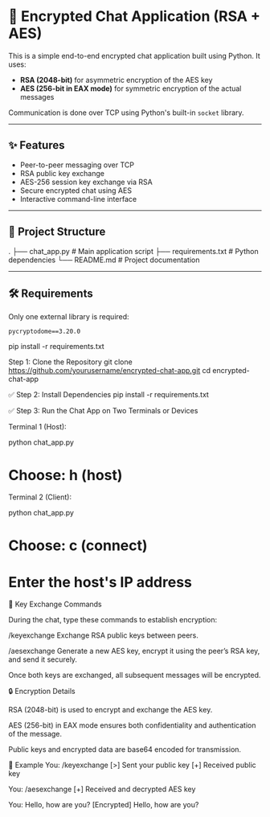 # 🔐 Encrypted Chat Application (RSA + AES)

This is a simple end-to-end encrypted chat application built using Python. It uses:
- **RSA (2048-bit)** for asymmetric encryption of the AES key
- **AES (256-bit in EAX mode)** for symmetric encryption of the actual messages

Communication is done over TCP using Python's built-in `socket` library.

---

## ✨ Features

- Peer-to-peer messaging over TCP
- RSA public key exchange
- AES-256 session key exchange via RSA
- Secure encrypted chat using AES
- Interactive command-line interface

---

## 📁 Project Structure

.
├── chat_app.py # Main application script
├── requirements.txt # Python dependencies
└── README.md # Project documentation


---

## 🛠️ Requirements

Only one external library is required:

```text
pycryptodome==3.20.0
```

pip install -r requirements.txt

Step 1: Clone the Repository
git clone https://github.com/yourusername/encrypted-chat-app.git
cd encrypted-chat-app

✅ Step 2: Install Dependencies
pip install -r requirements.txt

✅ Step 3: Run the Chat App on Two Terminals or Devices

Terminal 1 (Host):

python chat_app.py
# Choose: h (host)


Terminal 2 (Client):

python chat_app.py
# Choose: c (connect)
# Enter the host's IP address

🔑 Key Exchange Commands

During the chat, type these commands to establish encryption:

/keyexchange
Exchange RSA public keys between peers.

/aesexchange
Generate a new AES key, encrypt it using the peer’s RSA key, and send it securely.

Once both keys are exchanged, all subsequent messages will be encrypted.

🔒 Encryption Details

RSA (2048-bit) is used to encrypt and exchange the AES key.

AES (256-bit) in EAX mode ensures both confidentiality and authentication of the message.

Public keys and encrypted data are base64 encoded for transmission.

🧪 Example
You: /keyexchange
[>] Sent your public key
[+] Received public key

You: /aesexchange
[+] Received and decrypted AES key

You: Hello, how are you?
[Encrypted] Hello, how are you?






